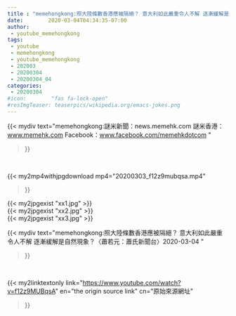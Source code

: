 ```yaml
---
title : "memehongkong:照大陸條數香港應被隔絕？ 意大利如此嚴重令人不解 逐漸緩解是自然現象？〈蕭若元：蕭氏新聞台〉2020-03-04 "
date:        2020-03-04T04:34:35-07:00
author:
 - youtube_memehongkong
tags:
 - youtube
 - memehongkong
 - youtube_memehongkong
 - 202003
 - 20200304
 - 20200304_04
categories:
 - 20200304
#icon:        "fas fa-lock-open"
#resImgTeaser: teaserpics/wikipedia.org/emacs-jokes.png
---
```


{{< mydiv text="memehongkong:謎米新聞：news.memehk.com 謎米香港： www.memehk.com Facebook：www.facebook.com/memehkdotcom "
>}}
<br>


{{< my2mp4withjpgdownload mp4="20200303_f12z9mubqsa.mp4"
>}}

{{< my2jpgexist "xx1.jpg" >}}<br>
{{< my2jpgexist "xx2.jpg" >}}<br>
{{< my2jpgexist "xx3.jpg" >}}<br>



{{< mydiv text="memehongkong:照大陸條數香港應被隔絕？ 意大利如此嚴重令人不解 逐漸緩解是自然現象？〈蕭若元：蕭氏新聞台〉2020-03-04 "
>}}
<br>

{{< my2linktextonly link="https://www.youtube.com/watch?v=f12z9MUBqsA"
en="the origin source link" cn="原始來源網址"
>}}


<br>

